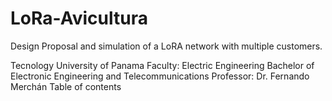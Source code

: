 # LoRa-Avicultura
Design Proposal and simulation of a LoRA network with multiple customers.

Tecnology University of Panama
Faculty: Electric Engineering
Bachelor of Electronic Engineering and Telecommunications
Professor: Dr. Fernando Merchán
Table of contents
